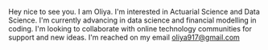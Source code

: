 Hey nice to see you. I am Oliya.
I'm interested in Actuarial Science and Data Science.
I'm currently advancing in data science and financial modelling in coding.
I'm looking to collaborate with online technology communities for support and new ideas.
I'm reached on my email oliya917@gmail.com  

<!---
oliya999/oliya999 is a ✨ special ✨ repository because its `README.md` (this file) appears on your GitHub profile.
You can click the Preview link to take a look at your changes.
--->
